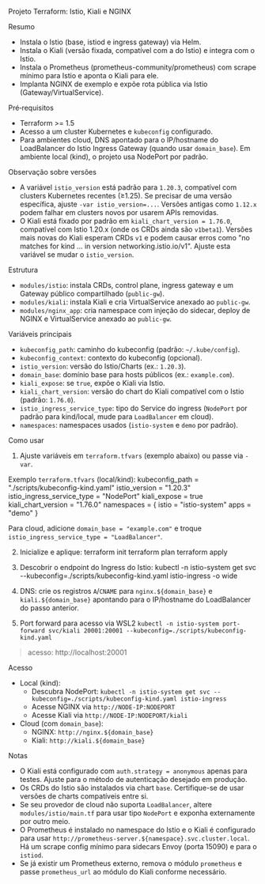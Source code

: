 Projeto Terraform: Istio, Kiali e NGINX

Resumo
- Instala o Istio (base, istiod e ingress gateway) via Helm.
- Instala o Kiali (versão fixada, compatível com a do Istio) e integra com o Istio.
- Instala o Prometheus (prometheus-community/prometheus) com scrape mínimo para Istio e aponta o Kiali para ele.
- Implanta NGINX de exemplo e expõe rota pública via Istio (Gateway/VirtualService).

Pré‑requisitos
- Terraform >= 1.5
- Acesso a um cluster Kubernetes e `kubeconfig` configurado.
- Para ambientes cloud, DNS apontado para o IP/hostname do LoadBalancer do Istio Ingress Gateway (quando usar `domain_base`). Em ambiente local (kind), o projeto usa NodePort por padrão.

Observação sobre versões
- A variável `istio_version` está padrão para `1.20.3`, compatível com clusters Kubernetes recentes (≥1.25). Se precisar de uma versão específica, ajuste `-var istio_version=...`. Versões antigas como `1.12.x` podem falhar em clusters novos por usarem APIs removidas.
- O Kiali está fixado por padrão em `kiali_chart_version = 1.76.0`, compatível com Istio 1.20.x (onde os CRDs ainda são `v1beta1`). Versões mais novas do Kiali esperam CRDs `v1` e podem causar erros como "no matches for kind ... in version networking.istio.io/v1". Ajuste esta variável se mudar o `istio_version`.

Estrutura
- `modules/istio`: instala CRDs, control plane, ingress gateway e um Gateway público compartilhado (`public-gw`).
- `modules/kiali`: instala Kiali e cria VirtualService anexado ao `public-gw`.
- `modules/nginx_app`: cria namespace com injeção do sidecar, deploy de NGINX e VirtualService anexado ao `public-gw`.

Variáveis principais
- `kubeconfig_path`: caminho do kubeconfig (padrão: `~/.kube/config`).
- `kubeconfig_context`: contexto do kubeconfig (opcional).
- `istio_version`: versão do Istio/Charts (ex.: `1.20.3`).
- `domain_base`: domínio base para hosts públicos (ex.: `example.com`).
- `kiali_expose`: se `true`, expõe o Kiali via Istio.
- `kiali_chart_version`: versão do chart do Kiali compatível com o Istio (padrão: `1.76.0`).
- `istio_ingress_service_type`: tipo do Service do ingress (`NodePort` por padrão para kind/local, mude para `LoadBalancer` em cloud).
- `namespaces`: namespaces usados (`istio-system` e `demo` por padrão).

Como usar
1) Ajuste variáveis em `terraform.tfvars` (exemplo abaixo) ou passe via `-var`.

Exemplo `terraform.tfvars` (local/kind):
kubeconfig_path              = "./scripts/kubeconfig-kind.yaml"
istio_version                = "1.20.3"
istio_ingress_service_type   = "NodePort"
kiali_expose                 = true
kiali_chart_version          = "1.76.0"
namespaces = {
  istio = "istio-system"
  apps  = "demo"
}

Para cloud, adicione `domain_base = "example.com"` e troque `istio_ingress_service_type = "LoadBalancer"`.

2) Inicialize e aplique:
terraform init
terraform plan
terraform apply

3) Descobrir o endpoint do Ingress do Istio:
kubectl -n istio-system get svc --kubeconfig=./scripts/kubeconfig-kind.yaml istio-ingress -o wide

4) DNS: crie os registros `A`/`CNAME` para `nginx.${domain_base}` e `kiali.${domain_base}` apontando para o IP/hostname do LoadBalancer do passo anterior.

5) Port forward para acesso via WSL2
`
kubectl -n istio-system port-forward svc/kiali 20001:20001 --kubeconfig=./scripts/kubeconfig-kind.yaml
`
> acesso: http://localhost:20001


Acesso
- Local (kind):
  - Descubra NodePort: `kubectl -n istio-system get svc --kubeconfig=./scripts/kubeconfig-kind.yaml istio-ingress`
  - Acesse NGINX via `http://NODE-IP:NODEPORT`
  - Acesse Kiali via `http://NODE-IP:NODEPORT/kiali`
- Cloud (com `domain_base`):
  - NGINX: `http://nginx.${domain_base}`
  - Kiali:  `http://kiali.${domain_base}`

Notas
- O Kiali está configurado com `auth.strategy = anonymous` apenas para testes. Ajuste para o método de autenticação desejado em produção.
- Os CRDs do Istio são instalados via chart `base`. Certifique-se de usar versões de charts compatíveis entre si.
- Se seu provedor de cloud não suporta `LoadBalancer`, altere `modules/istio/main.tf` para usar tipo `NodePort` e exponha externamente por outro meio.
- O Prometheus é instalado no namespace do Istio e o Kiali é configurado para usar `http://prometheus-server.${namespace}.svc.cluster.local`. Há um scrape config mínimo para sidecars Envoy (porta 15090) e para o `istiod`.
- Se já existir um Prometheus externo, remova o módulo `prometheus` e passe `prometheus_url` ao módulo do Kiali conforme necessário.
